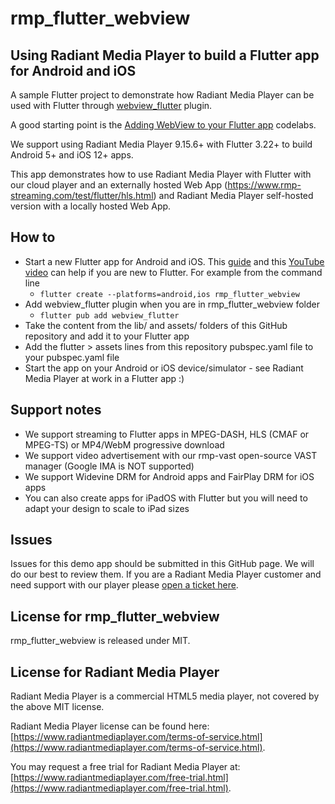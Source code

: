 # rmp_flutter_webview

## Using Radiant Media Player to build a Flutter app for Android and iOS

A sample Flutter project to demonstrate how Radiant Media Player can be used with Flutter through [webview_flutter](https://pub.dev/packages/webview_flutter) plugin.

A good starting point is the [Adding WebView to your Flutter app](https://codelabs.developers.google.com/codelabs/flutter-webview#0) codelabs.

We support using Radiant Media Player 9.15.6+ with Flutter 3.22+ to build Android 5+ and iOS 12+ apps.

This app demonstrates how to use Radiant Media Player with Flutter with our cloud player and an externally hosted Web App (https://www.rmp-streaming.com/test/flutter/hls.html) and Radiant Media Player self-hosted version with a locally hosted Web App.

## How to

- Start a new Flutter app for Android and iOS. This [guide](https://docs.flutter.dev/get-started/install) and this [YouTube video](https://www.youtube.com/watch?v=8sAyPDLorek) can help if you are new to Flutter. For example from the command line
  - `flutter create --platforms=android,ios rmp_flutter_webview`
- Add webview_flutter plugin when you are in rmp_flutter_webview folder
  - `flutter pub add webview_flutter`
- Take the content from the lib/ and assets/ folders of this GitHub repository and add it to your Flutter app
- Add the flutter > assets lines from this repository pubspec.yaml file to your pubspec.yaml file
- Start the app on your Android or iOS device/simulator - see Radiant Media Player at work in a Flutter app :)

## Support notes

- We support streaming to Flutter apps in MPEG-DASH, HLS (CMAF or MPEG-TS) or MP4/WebM progressive download
- We support video advertisement with our rmp-vast open-source VAST manager (Google IMA is NOT supported)
- We support Widevine DRM for Android apps and FairPlay DRM for iOS apps
- You can also create apps for iPadOS with Flutter but you will need to adapt your design to scale to iPad sizes

## Issues

Issues for this demo app should be submitted in this GitHub page. We will do our best to review them. If you are a Radiant Media Player customer and need support with our player please [open a ticket here](https://www.radiantmediaplayer.com/technical-support.html).

## License for rmp_flutter_webview

rmp_flutter_webview is released under MIT.

## License for Radiant Media Player

Radiant Media Player is a commercial HTML5 media player, not covered by the above MIT license.

Radiant Media Player license can be found here: [https://www.radiantmediaplayer.com/terms-of-service.html](https://www.radiantmediaplayer.com/terms-of-service.html).

You may request a free trial for Radiant Media Player at: [https://www.radiantmediaplayer.com/free-trial.html](https://www.radiantmediaplayer.com/free-trial.html).
